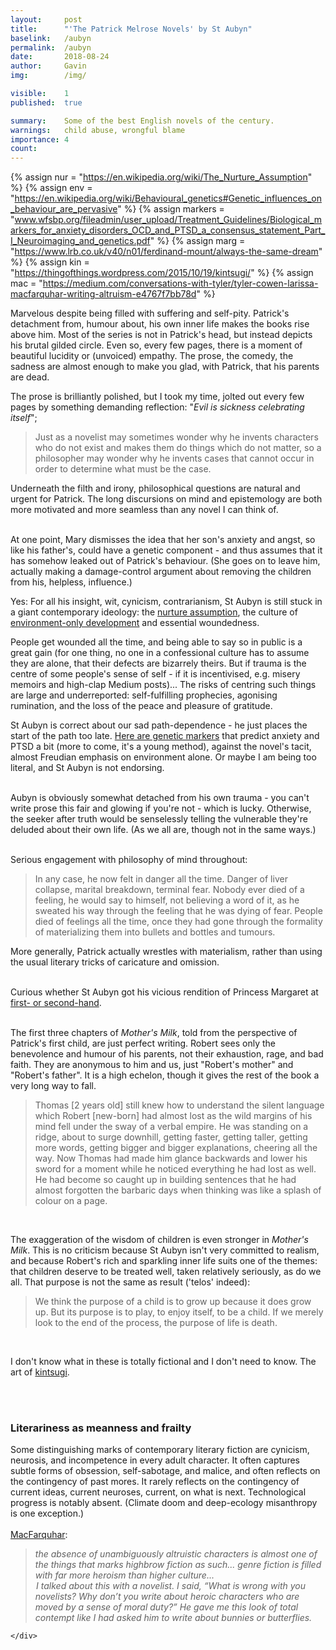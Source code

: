```yaml
---
layout:     post
title:      "'The Patrick Melrose Novels' by St Aubyn"
baselink:   /aubyn
permalink:  /aubyn
date:       2018-08-24
author:     Gavin   
img:        /img/

visible:    1
published:  true

summary:    Some of the best English novels of the century.
warnings: 	child abuse, wrongful blame
importance: 4
count:      
---
```


{%	assign nur = "https://en.wikipedia.org/wiki/The_Nurture_Assumption"	%}
{%	assign env = "https://en.wikipedia.org/wiki/Behavioural_genetics#Genetic_influences_on_behaviour_are_pervasive"	%}
{%	assign markers = "www.wfsbp.org/fileadmin/user_upload/Treatment_Guidelines/Biological_markers_for_anxiety_disorders_OCD_and_PTSD_a_consensus_statement_Part_I_Neuroimaging_and_genetics.pdf"	%}
{%	assign marg = "https://www.lrb.co.uk/v40/n01/ferdinand-mount/always-the-same-dream"	%}
{%	assign kin = "https://thingofthings.wordpress.com/2015/10/19/kintsugi/"		%}
{%	assign mac = "https://medium.com/conversations-with-tyler/tyler-cowen-larissa-macfarquhar-writing-altruism-e4767f7bb78d"	%}


Marvelous despite being filled with suffering and self-pity. Patrick's detachment from, humour about, his own inner life makes the books rise above him. Most of the series is not in Patrick's head, but instead depicts his brutal gilded circle. Even so, every few pages, there is a moment of beautiful lucidity or (unvoiced) empathy. The prose, the comedy, the sadness are almost enough to make you glad, with Patrick, that his parents are dead.<br/>

The prose is brilliantly polished, but I took my time, jolted out every few pages by something demanding reflection: "_Evil is sickness celebrating itself_";
<blockquote>Just as a novelist may sometimes wonder why he invents characters who do not exist and makes them do things which do not matter, so a philosopher may wonder why he invents cases that cannot occur in order to determine what must be the case. <br/></blockquote>

Underneath the filth and irony, philosophical questions are natural and urgent for Patrick. The long discursions on mind and epistemology are both more motivated and more seamless than any novel I can think of.<br/><br/>

At one point, Mary dismisses the idea that her son's anxiety and angst, so like his father's, could have a genetic component - and thus assumes that it has somehow leaked out of Patrick's behaviour. (She goes on to leave him, actually making a damage-control argument about removing the children from his, helpless, influence.)

Yes: For all his insight, wit, cynicism, contrarianism, St Aubyn is still stuck in a giant contemporary ideology: the <a href="{{nur}}">nurture assumption</a>, the culture of <a href="{{env}}">environment-only development</a> and essential woundedness.

People get wounded all the time, and being able to say so in public is a great gain (for one thing, no one in a confessional culture has to assume they are alone, that their defects are bizarrely theirs. But if trauma is the centre of some people's sense of self - if it is incentivised, e.g. misery memoirs and high-clap Medium posts)... The risks of centring such things are large and underreported: self-fulfilling prophecies, agonising rumination, and the loss of the peace and pleasure of gratitude.

St Aubyn is correct about our sad path-dependence - he just places the start of the path too late. <a href="{{markers}}">Here are genetic markers</a> that predict anxiety and PTSD a bit (more to come, it's a young method), against the novel's tacit, almost Freudian emphasis on environment alone. Or maybe I am being too literal, and St Aubyn is not endorsing.<br/><br/>

Aubyn is obviously somewhat detached from his own trauma - you can't write prose this fair and glowing if you're not - which is lucky. Otherwise, the seeker after truth would be senselessly telling the vulnerable they're deluded about their own life. (As we all are, though not in the same ways.)<br/><br>

Serious engagement with philosophy of mind throughout:
<blockquote>In any case, he now felt in danger all the time. Danger of liver collapse, marital breakdown, terminal fear. Nobody ever died of a feeling, he would say to himself, not believing a word of it, as he sweated his way through the feeling that he was dying of fear. People died of feelings all the time, once they had gone through the formality of materializing them into bullets and bottles and tumours. <br/></blockquote>

More generally, Patrick actually wrestles with materialism, rather than using the usual literary tricks of caricature and omission.<br/><br/>

Curious whether St Aubyn got his vicious rendition of Princess Margaret at <a href="{{marg}}">first- or second-hand</a>.<br/><br/>

The first three chapters of _Mother's Milk_, told from the perspective of Patrick's first child, are just perfect writing. Robert sees only the benevolence and humour of his parents, not their exhaustion, rage, and bad faith. They are anonymous to him and us, just "Robert's mother" and "Robert's father". It is a high echelon, though it gives the rest of the book a very long way to fall.

<blockquote>Thomas [2 years old] still knew how to understand the silent language which Robert [new-born] had almost lost as the wild margins of his mind fell under the sway of a verbal empire. He was standing on a ridge, about to surge downhill, getting faster, getting taller, getting more words, getting bigger and bigger explanations, cheering all the way. Now Thomas had made him glance backwards and lower his sword for a moment while he noticed everything he had lost as well. He had become so caught up in building sentences that he had almost forgotten the barbaric days when thinking was like a splash of colour on a page. <br/></blockquote><br/>

The exaggeration of the wisdom of children is even stronger in _Mother's Milk_. This is no criticism because St Aubyn isn't very committed to realism, and because Robert's rich and sparkling inner life suits one of the themes: that children deserve to be treated well, taken relatively seriously, as do we all. That purpose is not the same as result ('telos' indeed):
<blockquote>We think the purpose of a child is to grow up because it does grow up. But its purpose is to play, to enjoy itself, to be a child. If we merely look to the end of the process, the purpose of life is death. <br/></blockquote><br/>

I don't know what in these is totally fictional and I don't need to know. The art of <a href="{{kin}}">kintsugi</a>. 

<br><br>

<div class="accordion">
	<h3>Literariness as meanness and frailty</h3>
	<div>
		Some distinguishing marks of contemporary literary fiction are cynicism, neurosis, and incompetence in every adult character. It often captures subtle forms of obsession, self-sabotage, and malice, and often reflects on the contingency of past mores. It rarely reflects on the contingency of current ideas, current neuroses, current, on what is next. Technological progress is notably absent. (Climate doom and deep-ecology misanthropy is one exception.)<br><br>
		<!--  -->
		<a href="{{mac}}">MacFarquhar</a>:
		<blockquote><i>
			the absence of unambiguously altruistic characters is almost one of the things that marks highbrow fiction as such... genre fiction is filled with far more heroism than higher culture...<br> I talked about this with a novelist. I said, “What is wrong with you novelists? Why don’t you write about heroic characters who are moved by a sense of moral duty?” He gave me this look of total contempt like I had asked him to write about bunnies or butterflies. 
		</blockquote></i>
			
	</div>
</div>